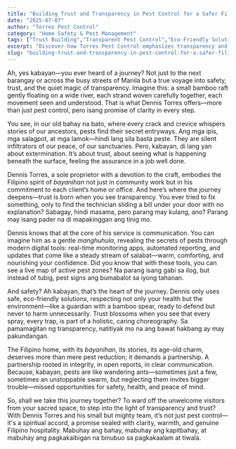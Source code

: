 ```yaml
---
title: "Building Trust and Transparency in Pest Control for a Safer Filipino Home"
date: "2025-07-07"
author: "Torres Pest Control"
category: "Home Safety & Pest Management"
tags: ["Trust Building","Transparent Pest Control","Eco-Friendly Solutions","Filipino Home Safety","Customer Confidence"]
excerpt: "Discover how Torres Pest Control emphasizes transparency and eco-friendly solutions to protect Filipino homes, fostering trust and peace of mind through clear communication and genuine care."
slug: "building-trust-and-transparency-in-pest-control-for-a-safer-filipino-home"
---
```


Ah, yes kabayan—you ever heard of a journey? Not just to the next barangay or across the busy streets of Manila but a true voyage into safety, trust, and the quiet magic of transparency. Imagine this: a small bamboo raft gently floating on a wide river, each strand woven carefully together, each movement seen and understood. That is what Dennis Torres offers—more than just pest control, pero isang promise of clarity in every step. 

You see, in our old bahay na bato, where every crack and crevice whispers stories of our ancestors, pests find their secret entryways. Ang mga ipis, mga salagpot, at mga lamok—hindi lang sila basta peste. They are silent infiltrators of our peace, of our sanctuaries. Pero, kabayan, di lang yan about extermination. It’s about trust, about seeing what is happening beneath the surface, feeling the assurance in a job well done. 

Dennis Torres, a sole proprietor with a devotion to the craft, embodies the Filipino spirit of *bayanihan* not just in community work but in his commitment to each client’s home or office. And here’s where the journey deepens—trust is born when you see transparency. You ever tried to fix something, only to find the technician sliding a bill under your door with no explanation? Sabagay, hindi masama, pero parang may kulang, ano? Parang may isang pader na di mapakinggan ang tinig mo. 

Dennis knows that at the core of his service is communication. You can imagine him as a gentle *manghuhula*, revealing the secrets of pests through modern digital tools: real-time monitoring apps, automated reporting, and updates that come like a steady stream of salabat—warm, comforting, and nourishing your confidence. Did you know that with these tools, you can see a live map of active pest zones? Na parang isang gabi sa ilog, but instead of tubig, pest signs ang bumabalot sa iyong tahanan. 

And safety? Ah kabayan, that’s the heart of the journey. Dennis only uses safe, eco-friendly solutions, respecting not only your health but the environment—like a guardian with a bamboo spear, ready to defend but never to harm unnecessarily. Trust blossoms when you see that every spray, every trap, is part of a holistic, caring choreography. Sa pamamagitan ng transparency, natitiyak mo na ang bawat hakbang ay may pakundangan.  

The Filipino home, with its *bayanihan*, its stories, its age-old charm, deserves more than mere pest reduction; it demands a partnership. A partnership rooted in integrity, in open reports, in clear communication. Because, kabayan, pests are like wandering ants—sometimes just a few, sometimes an unstoppable swarm, but neglecting them invites bigger trouble—missed opportunities for safety, health, and peace of mind.

So, shall we take this journey together? To ward off the unwelcome visitors from your sacred space, to step into the light of transparency and trust? With Dennis Torres and his small but mighty team, it’s not just pest control—it's a spiritual accord, a promise sealed with clarity, warmth, and genuine Filipino hospitality. Mabuhay ang bahay, mabuhay ang kapitbahay, at mabuhay ang pagkakaibigan na binubuo sa pagkakaalam at tiwala.